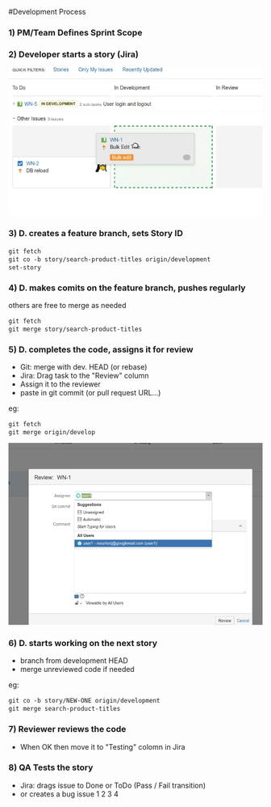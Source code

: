 #Development Process

### 1) PM/Team Defines Sprint Scope

### 2) Developer starts a story (Jira)
![](start_story.png) 

### 3) D. creates a feature branch, sets Story ID
	git fetch
	git co -b story/search-product-titles origin/development
	set-story

### 4) D. makes comits on the feature branch, pushes regularly
others are free to merge as needed

	git fetch
	git merge story/search-product-titles

### 5) D. completes the code, assigns it for review
- Git: merge with dev. HEAD (or rebase)
- Jira: Drag task to the "Review" column
- Assign it to the reviewer
- paste in git commit (or pull request URL...)

eg:

	git fetch
	git merge origin/develop

![](review.png) 

### 6) D. starts working on the next story
- branch from development HEAD
- merge unreviewed code if needed

eg:

	git co -b story/NEW-ONE origin/development
	git merge search-product-titles


### 7) Reviewer reviews the code
- When OK then move it to "Testing" colomn in Jira

### 8) QA Tests the story
- Jira: drags issue to Done or ToDo (Pass / Fail transition)
- or creates a bug issue
1
2
3
4
